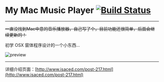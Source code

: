 My Mac Music Player [![Build Status](https://travis-ci.org/isaced/MyMacMusicPlayer.svg?branch=master)](https://travis-ci.org/isaced/MyMacMusicPlayer)
=========

---

~~一直没找到Mac中意的音乐播放器，自己写了个，目前功能还很简单，后面会继续更新的！~~

初学 OSX 窗体程序设计的一个小东西...

![preview](https://raw.githubusercontent.com/isaced/MyMacMusicPlayer/master/preview.png)

---

详细介绍页面：[http://www.isaced.com/post-217.html](http://www.isaced.com/post-217.html) 
